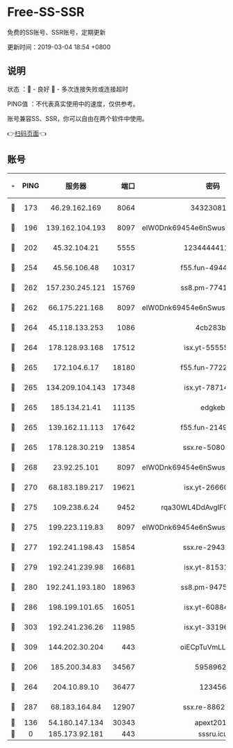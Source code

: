 # Free-SS-SSR

免费的SS账号、SSR账号，定期更新

更新时间：2019-03-04 18:54 +0800

## 说明

状态     ：🙂 - 良好 🙁 - 多次连接失败或连接超时

PING值   ：不代表真实使用中的速度，仅供参考。

账号兼容SS、SSR，你可以自由在两个软件中使用。

👉[扫码页面](https://liesauer.github.io/free-ss-ssr.github.io/)👈

## 账号

|-|PING|服务器|端口|密码|加密方式|区域|
|:----:|:----:|:-----:|-----:|:----:|:----:|:----:|
|🙂|173|46.29.162.169|8064|3432308177|aes-256-cfb|RU|
|🙂|196|139.162.104.193|8097|eIW0Dnk69454e6nSwuspv9DmS201tQ0D|aes-256-cfb|JP|
|🙂|202|45.32.104.21|5555|1234444411111|aes-256-cfb|SG|
|🙂|254|45.56.106.48|10317|f55.fun-49448952|aes-256-cfb|US|
|🙂|262|157.230.245.121|15769|ss8.pm-77417708|aes-256-cfb|SG|
|🙂|262|66.175.221.168|8097|eIW0Dnk69454e6nSwuspv9DmS201tQ0D|aes-256-cfb|US|
|🙂|264|45.118.133.253|1086|4cb283b8|aes-256-cfb|SG|
|🙂|264|178.128.93.168|17512|isx.yt-55555865|aes-256-cfb|SG|
|🙂|265|172.104.6.17|18180|f55.fun-77228320|aes-256-cfb|US|
|🙂|265|134.209.104.143|17348|isx.yt-78714396|aes-256-cfb|SG|
|🙂|265|185.134.21.41|11135|edgkeb|aes-256-cfb|GB|
|🙂|265|139.162.11.113|17642|f55.fun-21493744|aes-256-cfb|SG|
|🙂|265|178.128.30.219|13854|ssx.re-50805835|aes-256-cfb|SG|
|🙂|268|23.92.25.101|8097|eIW0Dnk69454e6nSwuspv9DmS201tQ0D|aes-256-cfb|US|
|🙂|270|68.183.189.217|19621|isx.yt-26660218|aes-256-cfb|SG|
|🙂|275|109.238.6.24|9452|rqa30WL4DdAvgIFG6Fs3znzTa|aes-256-cfb|FR|
|🙂|275|199.223.119.83|8097|eIW0Dnk69454e6nSwuspv9DmS201tQ0D|aes-256-cfb|US|
|🙂|277|192.241.198.43|15854|ssx.re-29432416|aes-256-cfb|US|
|🙂|279|192.241.239.98|16681|isx.yt-81531796|aes-256-cfb|US|
|🙂|280|192.241.193.180|18963|ss8.pm-94752333|aes-256-cfb|US|
|🙂|286|198.199.101.65|16051|isx.yt-60884333|aes-256-cfb|US|
|🙂|303|192.241.236.26|11985|isx.yt-33196009|aes-256-cfb|US|
|🙂|309|144.202.30.204|443|oiECpTuVmLLxk4Ts|aes-256-cfb|US|
|🙂|206|185.200.34.83|34567|59589627|aes-256-cfb|US|
|🙂|264|204.10.89.10|36477|123456|aes-256-cfb|US|
|🙂|287|68.183.164.84|12907|ssx.re-88627570|aes-256-cfb|US|
|🙁|136|54.180.147.134|30343|apext2019|chacha20|KR|
|🙁|0|185.173.92.181|443|sssru.icu|rc4-md5|RU|
